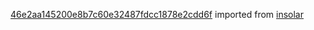 [46e2aa145200e8b7c60e32487fdcc1878e2cdd6f](https://github.com/insolar/insolar/commit/46e2aa145200e8b7c60e32487fdcc1878e2cdd6f) imported from [insolar](https://github.com/insolar/insolar)
